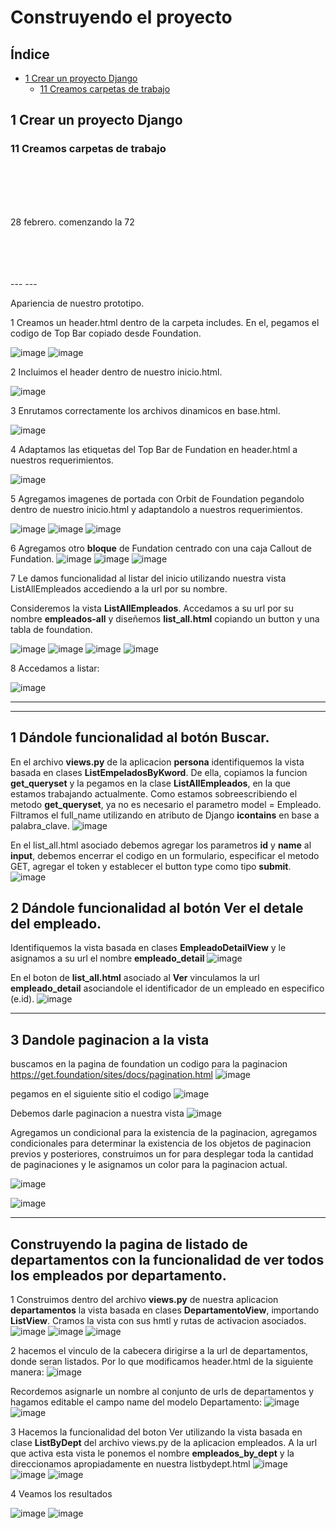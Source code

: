 

# Construyendo el proyecto

## Índice

* [1 Crear un proyecto Django](#1-crear-un-proyecto-django)
  * [11 Creamos carpetas de trabajo](#11-Creamos-carpetas-de-trabajo)

## 1 Crear un proyecto Django

### 11 Creamos carpetas de trabajo

<br>
<br>
<br>
<br>

28 febrero.
comenzando la 72

<br>
<br>
<br>
<br>
---
---



Apariencia de nuestro prototipo.

1 Creamos un header.html dentro de la carpeta includes. En el, pegamos el codigo de Top Bar copiado desde Foundation.

![image](https://github.com/user-attachments/assets/224a338a-6e5e-43fc-aaab-9254ce8a7bae)
![image](https://github.com/user-attachments/assets/a594f417-46eb-46fc-9f17-fb17d4369640)

2 Incluimos el header dentro de nuestro inicio.html.

![image](https://github.com/user-attachments/assets/089bca2f-9429-499c-825c-f92429c016d6)

3 Enrutamos correctamente los archivos dinamicos en base.html.

![image](https://github.com/user-attachments/assets/64583535-d13e-4a19-84e5-37a3cfbaa9b4)

4 Adaptamos las etiquetas del Top Bar de Fundation en header.html a nuestros requerimientos.

![image](https://github.com/user-attachments/assets/ced51fab-a32f-4aa6-b884-8491d76a0687)

5 Agregamos imagenes de portada con Orbit de Foundation pegandolo dentro de nuestro inicio.html y adaptandolo a nuestros requerimientos. 

![image](https://github.com/user-attachments/assets/4a69616b-df36-4e7f-a40e-570e76a410a8)
![image](https://github.com/user-attachments/assets/334bc422-7c4c-415a-a3fe-550fb1086ac5)
![image](https://github.com/user-attachments/assets/8b1b3f8c-713e-40e0-bd9b-d9ae768c6c55)

6 Agregamos otro **bloque** de Fundation centrado con una caja Callout de Fundation.
![image](https://github.com/user-attachments/assets/869b897b-efe2-4511-be66-da8a0f64b540)
![image](https://github.com/user-attachments/assets/bb738792-6471-4551-82c9-00d621a5fb23)
![image](https://github.com/user-attachments/assets/012babb1-1232-474f-9db0-298ea9ca115d)

7 Le damos funcionalidad al listar del inicio utilizando nuestra vista ListAllEmpleados accediendo a la url por su nombre.

Consideremos la vista **ListAllEmpleados**. Accedamos a su url por su nombre **empleados-all** y diseñemos **list_all.html** copiando un button y una tabla de foundation.

![image](https://github.com/user-attachments/assets/09ca4d27-8823-4216-aafc-264b97bf521b)
![image](https://github.com/user-attachments/assets/b14f1c08-acd9-484b-b719-c2901a99063c)
![image](https://github.com/user-attachments/assets/b93f1154-12dc-482f-a21c-fefbd82273de)
![image](https://github.com/user-attachments/assets/eca40001-77cd-4bf7-8663-c2297565e635)

8 Accedamos a listar:

![image](https://github.com/user-attachments/assets/0c9c0e61-b046-4882-b64f-c8b492666544)

***
***
## 1 Dándole funcionalidad al botón **Buscar**.

En el archivo **views.py** de la aplicacion **persona** identifiquemos la vista basada en clases **ListEmpeladosByKword**. De ella, copiamos la funcion **get_queryset** y la pegamos en la clase **ListAllEmpleados**, en la que estamos trabajando actualmente. Como estamos sobreescribiendo el metodo **get_queryset**, ya no es necesario el parametro model = Empleado. Filtramos el full_name utilizando en atributo de Django **icontains** en base a palabra_clave.
![image](https://github.com/user-attachments/assets/f64a9c2d-79b7-4e71-a315-fa81174c0bcd)

En el list_all.html asociado debemos agregar los parametros **id** y **name** al **input**, debemos encerrar el codigo en un formulario, especificar el metodo GET, agregar el token y establecer el button type como tipo **submit**.
![image](https://github.com/user-attachments/assets/d055d064-502a-454c-8449-79cbfe0507f4)

## 2 Dándole funcionalidad al botón **Ver** el detale del empleado.

Identifiquemos la vista basada en clases **EmpleadoDetailView** y le asignamos a su url el nombre **empleado_detail**
![image](https://github.com/user-attachments/assets/78da1654-07c3-4f35-be62-1a08d9bd48c9)

En el boton de **list_all.html** asociado al **Ver** vinculamos la url **empleado_detail** asociandole el identificador de un empleado en especifico (e.id).
![image](https://github.com/user-attachments/assets/8f4df555-a90b-4f08-8774-2d1405851b84)
***

## 3 Dandole paginacion a la vista

buscamos en la pagina de foundation un codigo para la paginacion
https://get.foundation/sites/docs/pagination.html
![image](https://github.com/user-attachments/assets/43306d89-0641-410c-955b-9c1717c42e22)

pegamos en el siguiente sitio el codigo
![image](https://github.com/user-attachments/assets/00113110-6495-4db5-aa60-40e1553d2269)

Debemos darle paginacion a nuestra vista
![image](https://github.com/user-attachments/assets/c3c51605-86dd-4042-9cbc-10513f70ad47)

Agregamos un condicional para la existencia de la paginacion, agregamos condicionales para determinar la existencia de los objetos de paginacion previos y posteriores, 
construimos un for para desplegar toda la cantidad de paginaciones y le asignamos un color para la paginacion actual.

![image](https://github.com/user-attachments/assets/7349f529-f130-492e-a70d-2ff147f8c6b8)

![image](https://github.com/user-attachments/assets/665129b9-3a02-443f-a55a-e44bbefc9fff)

***
## Construyendo la pagina de listado de departamentos con la funcionalidad de ver todos los empleados por departamento.

1 Construimos dentro del archivo **views.py** de nuestra aplicacion **departamentos** la vista basada en clases **DepartamentoView**, importando **ListView**. Cramos la vista con sus hmtl y rutas de activacion asociados.
![image](https://github.com/user-attachments/assets/26fae047-ff22-4d9f-97d5-14b59cbeb6ac)
![image](https://github.com/user-attachments/assets/77812958-e710-403c-8926-2a09e3a8889a)
![image](https://github.com/user-attachments/assets/39432ac5-f2b6-4690-a3c5-83f44535b4a3)

2 hacemos el vinculo de la cabecera dirigirse a la url de departamentos, donde seran listados. Por lo que modificamos header.html de la siguiente manera:
![image](https://github.com/user-attachments/assets/ca633886-2587-4685-8745-233a6a2809aa)

Recordemos asignarle un nombre al conjunto de urls de departamentos y hagamos editable el campo name del modelo Departamento:
![image](https://github.com/user-attachments/assets/b090f652-85cb-4954-9e15-9505f2b2b39c)
![image](https://github.com/user-attachments/assets/e8bae8e4-6cbb-4eeb-bb3f-c5d42d8ec8e3)

3 Hacemos la funcionalidad del boton Ver utilizando la vista basada en clase **ListByDept** del archivo views.py de la aplicacion empleados. A la url que activa esta vista le ponemos el nombre **empleados_by_dept** y la direccionamos apropiadamente en nuestra listbydept.html
![image](https://github.com/user-attachments/assets/a40b7c2c-c654-4cab-ae64-5cc12cb15769)
![image](https://github.com/user-attachments/assets/1dbd2420-8d60-4fb2-9c70-e134b980f390)
![image](https://github.com/user-attachments/assets/4754ee9d-3dd1-4a53-a810-0ad9f7bc8cff)

4 Veamos los resultados

![image](https://github.com/user-attachments/assets/a8264b03-a15c-4af2-89a3-c27aa0dbf9b0)
![image](https://github.com/user-attachments/assets/b71f0529-d9bf-4dff-bd33-1bae0771002f)





































